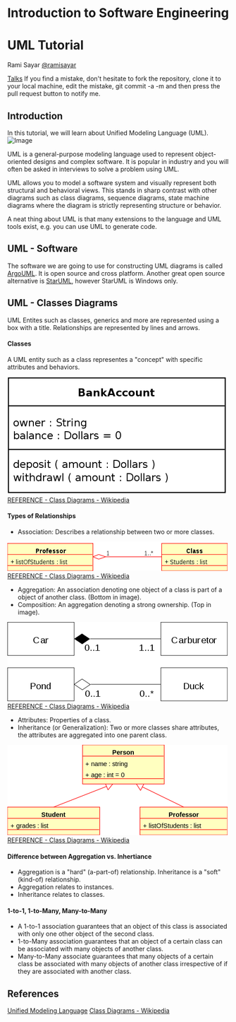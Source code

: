 # Introduction to Software Engineering
# UML Tutorial

Rami Sayar [@ramisayar](http://twitter/ramisayar)

[Talks](github.com/sayar/talks) If you find a mistake, don't hesitate to fork the repository, clone it to your local machine, edit the mistake, git commit -a -m and then press the pull request button to notify me.

## Introduction

In this tutorial, we will learn about Unified Modeling Language (UML). 
![Image](http://upload.wikimedia.org/wikipedia/en/thumb/2/2d/UML_logo.gif/220px-UML_logo.gif)

UML is a general-purpose modeling language used to represent object-oriented designs and complex software. It is popular in industry and you will often be asked in interviews to solve a problem using UML.

UML allows you to model a software system and visually represent both structural and behavioral views. This stands in sharp contrast with other diagrams such as class diagrams, sequence diagrams, state machine diagrams where the diagram is strictly representing structure or behavior.

A neat thing about UML is that many extensions to the language and UML tools exist, e.g. you can use UML to generate code.

## UML - Software

The software we are going to use for constructing UML diagrams is called [ArgoUML](http://argouml.tigris.org/). It is open source and cross platform. Another great open source alternative is [StarUML](http://staruml.sourceforge.net/en/), however StarUML is Windows only.

## UML - Classes Diagrams

UML Entites such as classes, generics and more are represented using a box with a title. Relationships are represented by lines and arrows.

#### Classes

A UML entity such as a class representes a "concept" with specific attributes and behaviors.

![Image](500px-BankAccount1.svg.png)
[REFERENCE - Class Diagrams - Wikipedia](http://en.wikipedia.org/wiki/Class_diagram)

#### Types of Relationships

* Association: Describes a relationship between two or more classes. 

![Image](500px-KP-UML-Aggregation-20060420.svg.png)
[REFERENCE - Class Diagrams - Wikipedia](http://en.wikipedia.org/wiki/Class_diagram)

* Aggregation: An association denoting one object of a class is part of a object of another class. (Bottom in image).
* Composition: An aggregation denoting a strong ownership. (Top in image).

![Image](500px-AggregationAndComposition.svg.png)
[REFERENCE - Class Diagrams - Wikipedia](http://en.wikipedia.org/wiki/Class_diagram)

* Attributes: Properties of a class.
* Inheritance (or Generalization): Two or more classes share attributes, the attributes are aggregated into one parent class. 

![Image](KP-UML-Generalization-20060325.svg.png)
[REFERENCE - Class Diagrams - Wikipedia](http://en.wikipedia.org/wiki/Class_diagram)

#### Difference between Aggregation vs. Inhertiance

* Aggregation is a "hard" (a-part-of) relationship. Inheritance is a "soft" (kind-of) relationship.
* Aggregation relates to instances.
* Inheritance relates to classes.

#### 1-to-1, 1-to-Many, Many-to-Many

* A 1-to-1 association guarantees that an object of this class is associated with only one other object of the second class. 
* 1-to-Many association guarantees that an object of a certain class can be associated with many objects of another class.
* Many-to-Many associate guarantees that many objects of a certain class be associated with many objects of another class irrespective of if they are associated with another class.

## References

[Unified Modeling Language](http://en.wikipedia.org/wiki/Unified_Modeling_Language)
[Class Diagrams - Wikipedia](http://en.wikipedia.org/wiki/Class_diagram)


